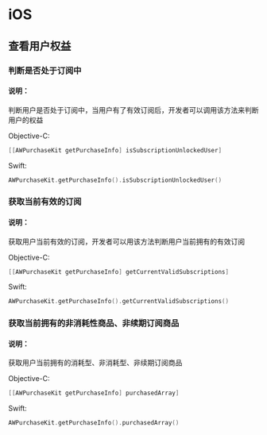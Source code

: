 # iOS

## 查看用户权益
### 判断是否处于订阅中
#### 说明：
判断用户是否处于订阅中，当用户有了有效订阅后，开发者可以调用该方法来判断用户的权益

Objective-C:

```Objective-C
[[AWPurchaseKit getPurchaseInfo] isSubscriptionUnlockedUser]
```

Swift:

```Swift
AWPurchaseKit.getPurchaseInfo().isSubscriptionUnlockedUser()
```

### 获取当前有效的订阅
#### 说明：
获取用户当前有效的订阅，开发者可以用该方法判断用户当前拥有的有效订阅

Objective-C:

```Objective-C
[[AWPurchaseKit getPurchaseInfo] getCurrentValidSubscriptions]
```

Swift:

```Swift
AWPurchaseKit.getPurchaseInfo().getCurrentValidSubscriptions()
```

### 获取当前拥有的非消耗性商品、非续期订阅商品
#### 说明：
获取用户当前拥有的消耗型、非消耗型、非续期订阅商品

Objective-C:

```Objective-C
[[AWPurchaseKit getPurchaseInfo] purchasedArray]
```

Swift:

```Swift
AWPurchaseKit.getPurchaseInfo().purchasedArray()
```
